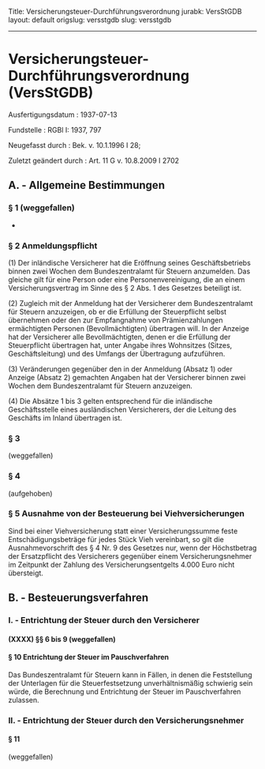 Title: Versicherungsteuer-Durchführungsverordnung
jurabk: VersStGDB
layout: default
origslug: versstgdb
slug: versstgdb

---

# Versicherungsteuer-Durchführungsverordnung (VersStGDB)

Ausfertigungsdatum
:   1937-07-13

Fundstelle
:   RGBl I: 1937, 797

Neugefasst durch
:   Bek. v. 10.1.1996 I 28;

Zuletzt geändert durch
:   Art. 11 G v. 10.8.2009 I 2702


## A. - Allgemeine Bestimmungen



### § 1 (weggefallen)

-


### § 2 Anmeldungspflicht

(1) Der inländische Versicherer hat die Eröffnung seines
Geschäftsbetriebs binnen zwei Wochen dem Bundeszentralamt für Steuern
anzumelden. Das gleiche gilt für eine Person oder eine
Personenvereinigung, die an einem Versicherungsvertrag im Sinne des §
2 Abs. 1 des Gesetzes beteiligt ist.

(2) Zugleich mit der Anmeldung hat der Versicherer dem
Bundeszentralamt für Steuern anzuzeigen, ob er die Erfüllung der
Steuerpflicht selbst übernehmen oder den zur Empfangnahme von
Prämienzahlungen ermächtigten Personen (Bevollmächtigten) übertragen
will. In der Anzeige hat der Versicherer alle Bevollmächtigten, denen
er die Erfüllung der Steuerpflicht übertragen hat, unter Angabe ihres
Wohnsitzes (Sitzes, Geschäftsleitung) und des Umfangs der Übertragung
aufzuführen.

(3) Veränderungen gegenüber den in der Anmeldung (Absatz 1) oder
Anzeige (Absatz 2) gemachten Angaben hat der Versicherer binnen zwei
Wochen dem Bundeszentralamt für Steuern anzuzeigen.

(4) Die Absätze 1 bis 3 gelten entsprechend für die inländische
Geschäftsstelle eines ausländischen Versicherers, der die Leitung des
Geschäfts im Inland übertragen ist.


### § 3

(weggefallen)


### § 4

(aufgehoben)


### § 5 Ausnahme von der Besteuerung bei Viehversicherungen

Sind bei einer Viehversicherung statt einer Versicherungssumme feste
Entschädigungsbeträge für jedes Stück Vieh vereinbart, so gilt die
Ausnahmevorschrift des § 4 Nr. 9 des Gesetzes nur, wenn der
Höchstbetrag der Ersatzpflicht des Versicherers gegenüber einem
Versicherungsnehmer im Zeitpunkt der Zahlung des Versicherungsentgelts
4\.000 Euro nicht übersteigt.


## B. - Besteuerungsverfahren



### I. - Entrichtung der Steuer durch den Versicherer



#### (XXXX) §§ 6 bis 9 (weggefallen)



#### § 10 Entrichtung der Steuer im Pauschverfahren

Das Bundeszentralamt für Steuern kann in Fällen, in denen die
Feststellung der Unterlagen für die Steuerfestsetzung
unverhältnismäßig schwierig sein würde, die Berechnung und Entrichtung
der Steuer im Pauschverfahren zulassen.


### II. - Entrichtung der Steuer durch den Versicherungsnehmer



#### § 11

(weggefallen)

